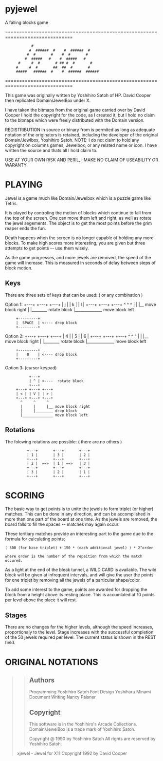 # pyjewel
 A falling blocks game

==============================================================================

			    #
			   #  ######  #    #  ######  #
			  #  #       #    #  #       #
			 #  #####   #    #  #####   #
		  #     #  #       # ## #  #       #
		 #     #  #       ##  ##  #       #
		 #####   ######  #    #  ######  ######

==============================================================================

This game was originally written by Yoshihiro Satoh of HP.  David Cooper
then replicated Domain/JewelBox under X.

I have taken the bitmaps from the original game carried over by David Cooper
I hold the copyright for the code, as I created it, but I hold no claim to the
bitmaps which were freely distributed with the Domain version.

REDISTRIBUTION in source or binary from is permited as long as adequate
notation of the originators is retained, including the developer of the 
original Domain/Jewlbox, Yoshihiro Satoh.
NOTE: I do not claim to hold any copyright on columns games, Jewelbox, or any
related name or icon.  I have written the source and thats all I hold claim to.

USE AT YOUR OWN RISK AND PERIL, I MAKE NO CLAIM OF USEABILITY OR WARANTY.

PLAYING
=======

Jewel is a game much like Domain/Jewelbox which is a puzzle game like
Tetris.

It is played by controling the motion of blocks which continue to fall from
the top of the screen.  One can move them left and right, as well as
rotate the jewel segements.  The object is to get the most points before
the grim reaper ends the fun.

Death happens when the screen is no longer capable of holding any more
blocks.  To make high scores more interesting, you are given but three
attempts to get points -- use them wisely.

As the game progresses, and more jewels are removed, the speed of the game
will increase.  This is measured in seconds of delay between steps of
block motion.

Keys
----
There are three sets of keys that can be used:
( or any combination )

Option 1:
         +---+ +---+ +---+
         | j | | k | | l |
         +---+ +---+ +---+
           ^     ^     ^
           |     |     |__ move block right
           |     |________ rotate block
           |______________ move block left

         +---------+
         |  SPACE  | <---- drop block
         +---------+

Option 2:
         +---+ +---+ +---+
         | 4 | | 5 | | 6 |
         +---+ +---+ +---+
           ^     ^     ^
           |     |     |__ move block right
           |     |________ rotate block
           |______________ move block left

         +---------+
         |    0    | <---- drop block
         +---------+

Option 3: (cursor keypad)
                
               +---+
               | ^ | <----  rotate block
               +---+
         +---+ +---+ +---+
         | < | | V | | > |
         +---+ +---+ +---+
           ^     ^     ^
           |     |     |__ move block right
           |     |________ drop block
           |______________ move block left


Rotations
---------
The folowing rotations are possible:
( there are no others )

              +---+       +---+       +---+
              | 1 |       | 3 |       | 2 |
              +---+       +---+       +---+
              | 2 |  ==>  | 1 | ==>   | 3 |
              +---+       +---+       +---+
              | 3 |       | 2 |       | 1 |
              +---+       +---+       +---+



SCORING
=======

The basic way to get points is to unite the jewels to form triplet (or
higher) matches.  This can be done in any direction, and can be
accomplished in more than one part of the board at one time.  As the
jewels are removed, the board falls to fill the spaces -- matches may
again occur.

These teritiary matches provide an interesting part to the game due to the
formula for calculating points:
    
    ( 300 (for base triplet) + 150 * (each additional jewel) ) * 2^order

    where order is the number of the repeition from which the match
    occured.

As a light at the end of the bleak tunnel, a WILD CARD is available.  The
wild block will be given at infrequent intervals, and will give the user
the points for one triplet by removing all the jewels of a particular
shape/color.

To add some interest to the game, points are awarded for dropping the
block from a height above its resting place.  This is accumlated at 10
points per level above the place it will rest.

Stages
------
There are no changes for the higher levels, although the speed increases,
proportionaly to the level.  Stage increases with the successful
completion of the 50 jewels required per level.  The current status is
shown in the REST field.


ORIGINAL NOTATIONS
==================
>>Authors
>>-------
>>
>>   Programming       Yoshihiro Satoh
>>   Font Design       Yoshiharu Minami
>>   Document Writing  Nancy Paisner
>>
>>Copyright
>>---------
>>
>>  This software is in the Yoshihiro's Arcade Collections.
>>  Domain/JewelBox is a trade mark of Yoshihiro Satoh.
>>
>>  Copyright @ 1990 by Yoshihiro Satoh
>>  All rights are reserved by Yoshihiro Satoh.
>
>xjewel - Jewel for X11 Copyright 1992 by David Cooper
>
